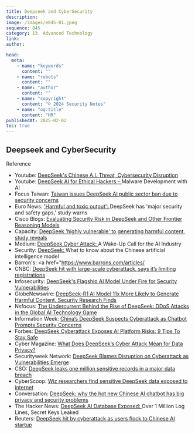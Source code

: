 ```yaml
---
title: Deepseek and CyberSecurity
description:
image: /images/e045-01.jpeg
sequence: 045
category: 13. Advanced Technology
link:
author:

head:
  meta:
    - name: "keywords"
      content: ""
    - name: "robots"
      content: ""
    - name: "author"
      content: ""
    - name: "copyright"
      content: "© 2024 Security Notes"
    - name: "og:title"
      content: "HR"
publishedAt: 2025-02-02
toc: true
---
```


## Deepseek and CyberSecurity

Reference

- Youtube: <a href="https://www.youtube.com/watch?v=6yJuVcyipJQ">DeepSeek's Chinese A.I. Threat, Cybersecurity Disruption </a>
- Youtube: <a href="https://www.youtube.com/watch?v=5r1fNTWLi00">DeepSeek AI for Ethical Hackers – </a>Malware Development with AI
- Focus Taiwan: <a href="https://focustaiwan.tw/politics/202501310008">Taiwan issues DeepSeek AI public sector ban due to security concerns</a>
- Euro News: <a href="https://www.euronews.com/next/2025/01/31/harmful-and-toxic-output-deepseek-has-major-security-and-safety-gaps-study-warns">'Harmful and toxic output': </a>DeepSeek has 'major security and safety gaps,' study warns
- Cisco Blogs: <a href="https://blogs.cisco.com/security/evaluating-security-risk-in-deepseek-and-other-frontier-reasoning-models">Evaluating Security Risk in DeepSeek and Other Frontier Reasoning Models</a>
- Capacity: <a href="https://www.capacitymedia.com/article/deepseek-highly-vulnerable-to-generating-harmful-content-study-reveals">DeepSeek 'highly vulnerable' to generating harmful content, study reveals</a>
- Medium: <a href="https://medium.com/@webelightsolutions/deepseek-cyber-attack-a-wake-up-call-for-the-ai-industry-f5b5e1202eb3">DeepSeek Cyber Attack: </a>A Wake-Up Call for the AI Industry
- Security: <a href="https://www.securitymagazine.com/articles/101337-deepseek-what-to-know-about-the-chinese-artificial-intelligence-model">DeepSeek: </a>What to know about the Chinese artificial intelligence model
- Barron's: <a href="https://www.barrons.com/articles/
- CNBC: <a href="https://www.cnbc.com/2025/01/27/deepseek-hit-with-large-scale-cyberattack-says-its-limiting-registrations.html">DeepSeek hit with large-scale cyberattack, says it’s limiting registrations</a>
- Infosecurity: <a href="https://www.infosecurity-magazine.com/news/deepseek-r1-security/">DeepSeek's Flagship AI Model Under Fire for Security Vulnerabilities</a>
- GlobeNewswire: <a href="https://www.globenewswire.com/news-release/2025/01/31/3018811/0/en/DeepSeek-R1-AI-Model-11x-More-Likely-to-Generate-Harmful-Content-Security-Research-Finds.html">DeepSeek-R1 AI Model 11x More Likely to Generate Harmful Content, Security Research Finds
  </a>
- Nsfocus: <a href="https://nsfocusglobal.com/the-undercurrent-behind-the-rise-of-deepseek-ddos-attacks-in-the-global-ai-technology-game/">The Undercurrent Behind the Rise of DeepSeek: DDoS Attacks in the Global AI Technology Game</a>
- Information Week: <a href="https://www.informationweek.com/cyber-resilience/china-s-deepseek-suspects-cyberattack-as-chatbot-prompts-security-concerns">China’s DeepSeek Suspects Cyberattack as Chatbot Prompts Security Concerns</a>
- Forbes: <a href="https://www.forbes.com/sites/alexvakulov/2025/01/28/deepseek-cyberattack-exposes-ai-platform-risks-learn-how-to-stay-safe/">DeepSeek Cyberattack Exposes AI Platform Risks: 9 Tips To Stay Safe</a>
- Cyber Magazine: <a href="https://cybermagazine.com/articles/what-does-deepseeks-cyber-attack-mean-for-data-privacy">What Does DeepSeek’s Cyber Attack Mean for Data Privacy?</a>
- Securityweek Network: <a href="https://www.securityweek.com/deepseek-blames-disruption-on-cyberattack-as-vulnerabilities-emerge/">DeepSeek Blames Disruption on Cyberattack as Vulnerabilities Emerge</a>
- CSO: <a href="https://www.csoonline.com/article/3813224/deepseek-leaks-one-million-sensitive-records-in-a-major-data-breach.html">DeepSeek leaks one million sensitive records in a major data breach</a>
- CyberScoop: <a href="https://cyberscoop.com/deepseek-ai-security-issues-wiz-research/">Wiz researchers find sensitive DeepSeek data exposed to internet</a>
- Conversation: <a href="https://theconversation.com/deepseek-why-the-hot-new-chinese-ai-chatbot-has-big-privacy-and-security-problems-248544">DeepSeek: why the hot new Chinese AI chatbot has big privacy and security problems</a>
- The Hacker News: <a href="https://thehackernews.com/2025/01/deepseek-ai-database-exposed-over-1.html">DeepSeek AI Database Exposed: </a>Over 1 Million Log Lines, Secret Keys Leaked
- Reuters: <a href="https://www.reuters.com/technology/artificial-intelligence/chinese-ai-startup-deepseek-overtakes-chatgpt-apple-app-store-2025-01-27/">DeepSeek hit by cyberattack as users flock to Chinese AI startup</a>
